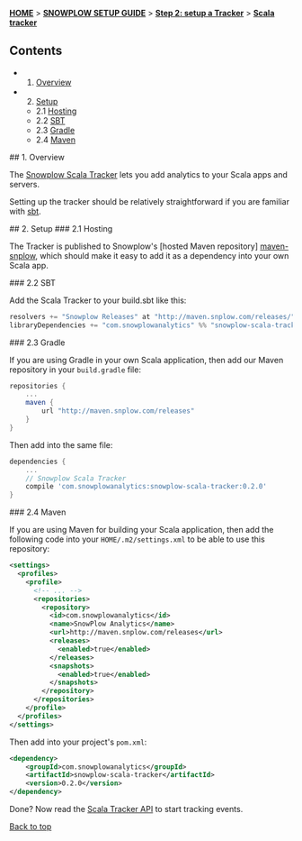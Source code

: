 <a name="top" />

[**HOME**](Home) > [**SNOWPLOW SETUP GUIDE**](Setting-up-Snowplow) > [**Step 2: setup a Tracker**](Setting-up-a-Tracker) > [**Scala tracker**](Scala-tracker-setup)

## Contents

- 1. [Overview](#overview)  
- 2. [Setup](#setup)
  - 2.1 [Hosting](#hosting)
  - 2.2 [SBT](#sbt)
  - 2.3 [Gradle](#gradle)
  - 2.4 [Maven](#maven)


<a name="overview" />
## 1. Overview

The [Snowplow Scala Tracker](https://github.com/snowplow/snowplow-scala-tracker) lets you add analytics to your Scala apps and servers.

Setting up the tracker should be relatively straightforward if you are familiar with [sbt][sbt].

<a name="setup" />
## 2. Setup

<a name="hosting" />
### 2.1 Hosting

The Tracker is published to Snowplow's [hosted Maven repository] [maven-snplow], which should make it easy to add it as a dependency into your own Scala app.

<a name="sbt" />
### 2.2 SBT

Add the Scala Tracker to your build.sbt like this:

```scala
resolvers += "Snowplow Releases" at "http://maven.snplow.com/releases/"
libraryDependencies += "com.snowplowanalytics" %% "snowplow-scala-tracker" % "0.2.0"
```

<a name="gradle" />
### 2.3 Gradle

If you are using Gradle in your own Scala application, then add our Maven repository in your `build.gradle` file:

```groovy
repositories {
    ...
    maven {
        url "http://maven.snplow.com/releases"
    }
}
```

Then add into the same file:

```groovy
dependencies {
    ...
    // Snowplow Scala Tracker
    compile 'com.snowplowanalytics:snowplow-scala-tracker:0.2.0'
}
```

<a name="maven" />
### 2.4 Maven

If you are using Maven for building your Scala application, then add the following code into your `HOME/.m2/settings.xml` to be able to use this repository:

```xml
<settings>
  <profiles>
    <profile>
      <!-- ... -->
      <repositories>
        <repository>
          <id>com.snowplowanalytics</id>
          <name>SnowPlow Analytics</name>
          <url>http://maven.snplow.com/releases</url>
          <releases>
            <enabled>true</enabled>
          </releases>
          <snapshots>
            <enabled>true</enabled>
          </snapshots>
        </repository>
      </repositories>
    </profile>
  </profiles>
</settings>
```

Then add into your project's `pom.xml`:

```xml
<dependency>
    <groupId>com.snowplowanalytics</groupId>
    <artifactId>snowplow-scala-tracker</artifactId>
    <version>0.2.0</version>
</dependency>
```

Done? Now read the [Scala Tracker API](Scala-Tracker) to start tracking events.

[Back to top](#top)

[sbt]: http://www.scala-sbt.org/
[maven-snplow]: http://maven.snplow.com 

